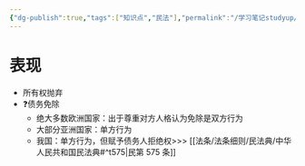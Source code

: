 ```yaml
---
{"dg-publish":true,"tags":["知识点","民法"],"permalink":"/学习笔记studyup/民法总论/单方处分行为/","dgPassFrontmatter":true,"created":"2024-11-16T18:25:54.032+08:00","updated":"2024-11-16T18:28:57.336+08:00"}
---
```


# 表现
- 所有权抛弃
- ❓债务免除
	- 绝大多数欧洲国家：出于尊重对方人格认为免除是双方行为
	- 大部分亚洲国家：单方行为
	- 我国：单方行为，但赋予债务人拒绝权>>> [[法条/法条细则/民法典/中华人民共和国民法典#^t575\|民第 575 条]]